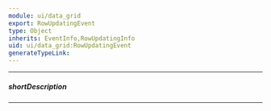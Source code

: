 ```yaml
---
module: ui/data_grid
export: RowUpdatingEvent
type: Object
inherits: EventInfo,RowUpdatingInfo
uid: ui/data_grid:RowUpdatingEvent
generateTypeLink: 
---
```

---
##### shortDescription
<!-- Description goes here -->

---
<!-- Description goes here -->